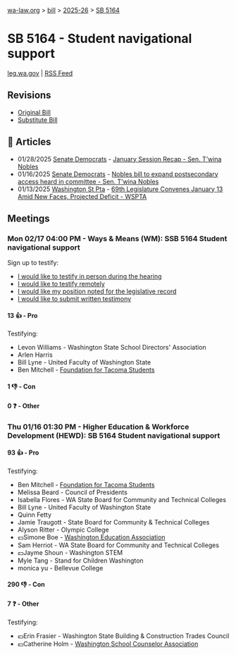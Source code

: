 [wa-law.org](/) > [bill](/bill/) > [2025-26](/bill/2025-26/) > [SB 5164](/bill/2025-26/sb/5164/)

# SB 5164 - Student navigational support
[leg.wa.gov](https://app.leg.wa.gov/billsummary?BillNumber=5164&Year=2025&Initiative=false) | [RSS Feed](./rss.xml)

## Revisions
* [Original Bill](1/)
* [Substitute Bill](S/)

## 📰 Articles
* 01/28/2025 [Senate Democrats](/org/senate_democrats/) - [January Session Recap - Sen. T’wina Nobles](https://senatedemocrats.wa.gov/nobles/2025/01/28/january-session-recap-2/#:~:text=SB%205164)
* 01/16/2025 [Senate Democrats](/org/senate_democrats/) - [Nobles bill to expand postsecondary access heard in committee - Sen. T’wina Nobles](https://senatedemocrats.wa.gov/nobles/2025/01/16/nobles-bill-to-expand-postsecondary-access-heard-in-committee/#:~:text=Senate%20Bill%205164)
* 01/13/2025 [Washington St Pta](/org/washington_st_pta/) - [69th Legislature Convenes January 13 Amid New Faces, Projected Deficit - WSPTA](https://www.wastatepta.org/69th-legislature-convenes-january-13-amid-new-faces-projected-deficit/#:~:text=SB%205164)

## Meetings
### Mon 02/17 04:00 PM - Ways & Means (WM): SSB 5164 Student navigational support
Sign up to testify:
* [I would like to testify in person during the hearing](https://app.leg.wa.gov/csi/Testifier/Add?chamber=House&mId=32795&aId=163754&caId=25879&tId=1)
* [I would like to testify remotely](https://app.leg.wa.gov/csi/Testifier/Add?chamber=House&mId=32795&aId=163754&caId=25879&tId=2)
* [I would like my position noted for the legislative record](https://app.leg.wa.gov/csi/Testifier/Add?chamber=House&mId=32795&aId=163754&caId=25879&tId=3)
* [I would like to submit written testimony](https://app.leg.wa.gov/csi/Testifier/Add?chamber=House&mId=32795&aId=163754&caId=25879&tId=4)

#### 13 👍 - Pro
Testifying:
* Levon Williams - Washington State School Directors' Association
* Arlen Harris
* Bill Lyne - United Faculty of Washington State
* Ben Mitchell - [Foundation for Tacoma Students](/org/foundation_for_tacoma_students/)

#### 1 👎 - Con

#### 0 ❓ - Other

### Thu 01/16 01:30 PM - Higher Education & Workforce Development (HEWD): SB 5164 Student navigational support
#### 93 👍 - Pro
Testifying:
* Ben Mitchell - [Foundation for Tacoma Students](/org/foundation_for_tacoma_students/)
* Melissa Beard - Council of Presidents
* Isabella Flores - WA State Board for Community and Technical Colleges
* Bill Lyne - United Faculty of Washington State
* Quinn Fetty
* Jamie Traugott - State Board for Community & Technical Colleges
* Alyson Ritter - Olympic College
* 💵Simone Boe - [Washington Education Association](/org/washington_education_association/)
* Sam Herriot - WA State Board for Community and Technical Colleges
* 💵Jayme Shoun - Washington STEM
* Myle Tang - Stand for Children Washington
* monica yu - Bellevue College

#### 290 👎 - Con

#### 7 ❓ - Other
Testifying:
* 💵Erin Frasier - Washington State Building & Construction Trades Council
* 💵Catherine Holm - [Washington School Counselor Association](/org/washington_school_counselor_association/)
